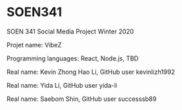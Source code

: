 # SOEN341

SOEN 341 Social Media Project Winter 2020




Projet name: VibeZ

Programming languages: React, Node.js, TBD

Real name: Kevin Zhong Hao Li, GitHub user kevinlizh1992

Real name: Yida Li, GitHub user yida-li

Real name: Saebom Shin, GitHub user successsb89

  

